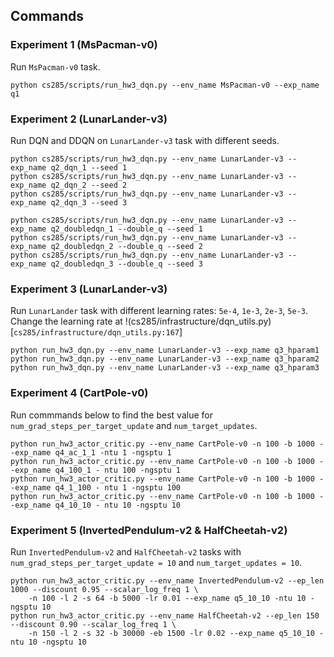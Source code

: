 ## Commands

### Experiment 1 (MsPacman-v0)
Run `MsPacman-v0` task.
```
python cs285/scripts/run_hw3_dqn.py --env_name MsPacman-v0 --exp_name q1
```

### Experiment 2 (LunarLander-v3)
Run DQN and DDQN on `LunarLander-v3` task with different seeds.
```
python cs285/scripts/run_hw3_dqn.py --env_name LunarLander-v3 --exp_name q2_dqn_1 --seed 1
python cs285/scripts/run_hw3_dqn.py --env_name LunarLander-v3 --exp_name q2_dqn_2 --seed 2
python cs285/scripts/run_hw3_dqn.py --env_name LunarLander-v3 --exp_name q2_dqn_3 --seed 3

python cs285/scripts/run_hw3_dqn.py --env_name LunarLander-v3 --exp_name q2_doubledqn_1 --double_q --seed 1
python cs285/scripts/run_hw3_dqn.py --env_name LunarLander-v3 --exp_name q2_doubledqn_2 --double_q --seed 2
python cs285/scripts/run_hw3_dqn.py --env_name LunarLander-v3 --exp_name q2_doubledqn_3 --double_q --seed 3
```

### Experiment 3 (LunarLander-v3)
Run `LunarLander` task with different learning rates: `5e-4`, `1e-3`, `2e-3`, `5e-3`.
Change the learning rate at !(cs285/infrastructure/dqn_utils.py)[`cs285/infrastructure/dqn_utils.py:167`]
```
python run_hw3_dqn.py --env_name LunarLander-v3 --exp_name q3_hparam1
python run_hw3_dqn.py --env_name LunarLander-v3 --exp_name q3_hparam2
python run_hw3_dqn.py --env_name LunarLander-v3 --exp_name q3_hparam3
```

### Experiment 4 (CartPole-v0)
Run commmands below to find the best value for `num_grad_steps_per_target_update` and `num_target_updates`.
```
python run_hw3_actor_critic.py --env_name CartPole-v0 -n 100 -b 1000 --exp_name q4_ac_1_1 -ntu 1 -ngsptu 1
python run_hw3_actor_critic.py --env_name CartPole-v0 -n 100 -b 1000 --exp_name q4_100_1 - ntu 100 -ngsptu 1
python run_hw3_actor_critic.py --env_name CartPole-v0 -n 100 -b 1000 --exp_name q4_1_100 - ntu 1 -ngsptu 100
python run_hw3_actor_critic.py --env_name CartPole-v0 -n 100 -b 1000 --exp_name q4_10_10 - ntu 10 -ngsptu 10
```

### Experiment 5 (InvertedPendulum-v2 & HalfCheetah-v2)
Run `InvertedPendulum-v2` and `HalfCheetah-v2` tasks with `num_grad_steps_per_target_update = 10` and `num_target_updates = 10`.
```
python run_hw3_actor_critic.py --env_name InvertedPendulum-v2 --ep_len 1000 --discount 0.95 --scalar_log_freq 1 \
    -n 100 -l 2 -s 64 -b 5000 -lr 0.01 --exp_name q5_10_10 -ntu 10 -ngsptu 10
python run_hw3_actor_critic.py --env_name HalfCheetah-v2 --ep_len 150 --discount 0.90 --scalar_log_freq 1 \
    -n 150 -l 2 -s 32 -b 30000 -eb 1500 -lr 0.02 --exp_name q5_10_10 -ntu 10 -ngsptu 10
```
